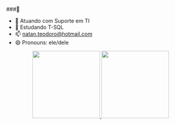 ###👋

- 🔭 Atuando com Suporte em TI
- 🌱 Estudando T-SQL
- 📫 natan.teodoro@hotmail.com
- 😄 Pronouns: ele/dele

<div align="center">
  <a href="https://github.com/nataniohan">
  <img height="180em" src="https://github-readme-stats.vercel.app/api?username=nataniohan&show_icons=true&theme=dark&include_all_commits=true&count_private=true"/>
  <img height="180em" src="https://github-readme-stats.vercel.app/api/top-langs/?username=nataniohan&layout=compact&langs_count=7&theme=dark"/>
</div>
